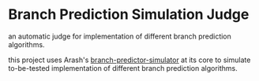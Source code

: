 # Branch Prediction Simulation Judge
an automatic judge for implementation of different branch prediction algorithms.

this project uses Arash's [branch-predictor-simulator](https://github.com/Arash1381-y/branch-predictor-simulator) at its core to simulate to-be-tested implementation of different branch prediction algorithms.
